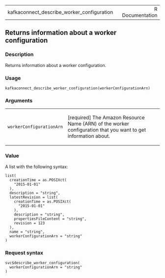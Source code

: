<table style="width: 100%;">
<tbody>
<tr class="odd">
<td>kafkaconnect_describe_worker_configuration</td>
<td style="text-align: right;">R Documentation</td>
</tr>
</tbody>
</table>

## Returns information about a worker configuration

### Description

Returns information about a worker configuration.

### Usage

    kafkaconnect_describe_worker_configuration(workerConfigurationArn)

### Arguments

<table>
<colgroup>
<col style="width: 35%" />
<col style="width: 65%" />
</colgroup>
<tbody>
<tr class="odd">
<td><code
id="kafkaconnect_describe_worker_configuration_:_workerConfigurationArn">workerConfigurationArn</code></td>
<td><p>[required] The Amazon Resource Name (ARN) of the worker
configuration that you want to get information about.</p></td>
</tr>
</tbody>
</table>

### Value

A list with the following syntax:

    list(
      creationTime = as.POSIXct(
        "2015-01-01"
      ),
      description = "string",
      latestRevision = list(
        creationTime = as.POSIXct(
          "2015-01-01"
        ),
        description = "string",
        propertiesFileContent = "string",
        revision = 123
      ),
      name = "string",
      workerConfigurationArn = "string"
    )

### Request syntax

    svc$describe_worker_configuration(
      workerConfigurationArn = "string"
    )

